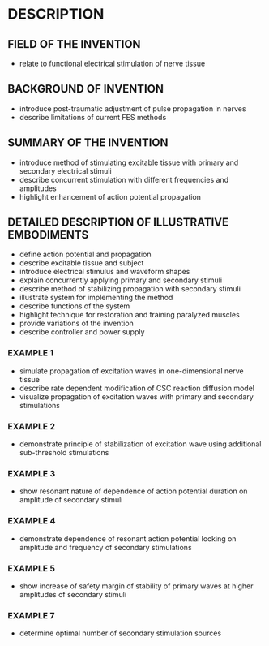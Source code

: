 # DESCRIPTION

## FIELD OF THE INVENTION

- relate to functional electrical stimulation of nerve tissue

## BACKGROUND OF INVENTION

- introduce post-traumatic adjustment of pulse propagation in nerves
- describe limitations of current FES methods

## SUMMARY OF THE INVENTION

- introduce method of stimulating excitable tissue with primary and secondary electrical stimuli
- describe concurrent stimulation with different frequencies and amplitudes
- highlight enhancement of action potential propagation

## DETAILED DESCRIPTION OF ILLUSTRATIVE EMBODIMENTS

- define action potential and propagation
- describe excitable tissue and subject
- introduce electrical stimulus and waveform shapes
- explain concurrently applying primary and secondary stimuli
- describe method of stabilizing propagation with secondary stimuli
- illustrate system for implementing the method
- describe functions of the system
- highlight technique for restoration and training paralyzed muscles
- provide variations of the invention
- describe controller and power supply

### EXAMPLE 1

- simulate propagation of excitation waves in one-dimensional nerve tissue
- describe rate dependent modification of CSC reaction diffusion model
- visualize propagation of excitation waves with primary and secondary stimulations

### EXAMPLE 2

- demonstrate principle of stabilization of excitation wave using additional sub-threshold stimulations

### EXAMPLE 3

- show resonant nature of dependence of action potential duration on amplitude of secondary stimuli

### EXAMPLE 4

- demonstrate dependence of resonant action potential locking on amplitude and frequency of secondary stimulations

### EXAMPLE 5

- show increase of safety margin of stability of primary waves at higher amplitudes of secondary stimuli

### EXAMPLE 7

- determine optimal number of secondary stimulation sources


